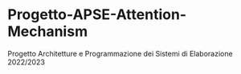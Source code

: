 # Progetto-APSE-Attention-Mechanism
Progetto Architetture e Programmazione dei Sistemi di Elaborazione 2022/2023
